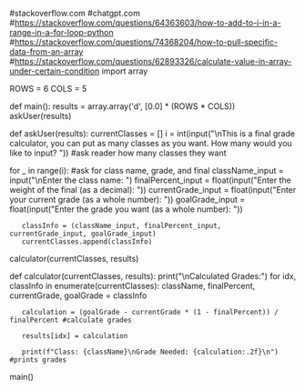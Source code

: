 #stackoverflow.com
#chatgpt.com
#https://stackoverflow.com/questions/64363603/how-to-add-to-i-in-a-range-in-a-for-loop-python
#https://stackoverflow.com/questions/74368204/how-to-pull-specific-data-from-an-array
#https://stackoverflow.com/questions/62893326/calculate-value-in-array-under-certain-condition 
import array

ROWS = 6
COLS = 5


def main():
   results = array.array('d', [0.0] * (ROWS * COLS))
   askUser(results)


def askUser(results):
   currentClasses = []
   i = int(input("\nThis is a final grade calculator, you can put as many classes as you want. How many would you like to input? ")) #ask reader how many classes they want
  
   for _ in range(i):
       #ask for class name, grade, and final
       className_input = input("\nEnter the class name: ")
       finalPercent_input = float(input("Enter the weight of the final (as a decimal): "))
       currentGrade_input = float(input("Enter your current grade (as a whole number): "))
       goalGrade_input = float(input("Enter the grade you want (as a whole number): "))
      
       classInfo = (className_input, finalPercent_input, currentGrade_input, goalGrade_input)
       currentClasses.append(classInfo)
  
   calculator(currentClasses, results)


def calculator(currentClasses, results):
   print("\nCalculated Grades:") 
   for idx, classInfo in enumerate(currentClasses):
       className, finalPercent, currentGrade, goalGrade = classInfo


       calculation = (goalGrade - currentGrade * (1 - finalPercent)) / finalPercent #calculate grades
      
       results[idx] = calculation
  
       print(f"Class: {className}\nGrade Needed: {calculation:.2f}\n") #prints grades
main()
